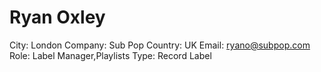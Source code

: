 # Ryan Oxley

City: London
Company: Sub Pop
Country: UK
Email: ryano@subpop.com
Role: Label Manager,Playlists
Type: Record Label